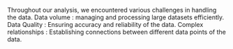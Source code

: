 Throughout our analysis, we encountered various challenges in handling the data. Data volume : managing and processing large datasets efficiently. Data Quality : Ensuring accuracy and reliability of the data. Complex relationships : Establishing connections between different data points of the data.
